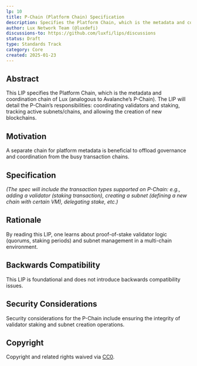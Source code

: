 ```yaml
---
lp: 10
title: P-Chain (Platform Chain) Specification
description: Specifies the Platform Chain, which is the metadata and coordination chain of Lux.
author: Lux Network Team (@luxdefi)
discussions-to: https://github.com/luxfi/lips/discussions
status: Draft
type: Standards Track
category: Core
created: 2025-01-23
---
```


## Abstract

This LIP specifies the Platform Chain, which is the metadata and coordination chain of Lux (analogous to Avalanche’s P-Chain). The LIP will detail the P-Chain’s responsibilities: coordinating validators and staking, tracking active subnets/chains, and allowing the creation of new blockchains.

## Motivation

A separate chain for platform metadata is beneficial to offload governance and coordination from the busy transaction chains.

## Specification

*(The spec will include the transaction types supported on P-Chain: e.g., adding a validator (staking transaction), creating a subnet (defining a new chain with certain VM), delegating stake, etc.)*

## Rationale

By reading this LIP, one learns about proof-of-stake validator logic (quorums, staking periods) and subnet management in a multi-chain environment.

## Backwards Compatibility

This LIP is foundational and does not introduce backwards compatibility issues.

## Security Considerations

Security considerations for the P-Chain include ensuring the integrity of validator staking and subnet creation operations.

## Copyright

Copyright and related rights waived via [CC0](../LICENSE.md).